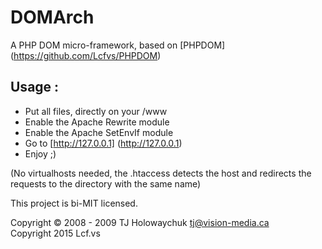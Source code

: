 DOMArch
=======

A PHP DOM micro-framework, based on [PHPDOM] (https://github.com/Lcfvs/PHPDOM)<br />


Usage :
-------

- Put all files, directly on your /www
- Enable the Apache Rewrite module
- Enable the Apache SetEnvIf module
- Go to [http://127.0.0.1] (http://127.0.0.1)
- Enjoy ;)

(No virtualhosts needed, the .htaccess detects the host and redirects the requests to the directory with the same name)


This project is bi-MIT licensed.

Copyright © 2008 - 2009 TJ Holowaychuk <tj@vision-media.ca><br />
Copyright 2015 Lcf.vs